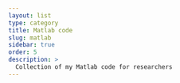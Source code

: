 ```yaml
---
layout: list
type: category
title: Matlab code
slug: matlab
sidebar: true
order: 5
description: >
  Collection of my Matlab code for researchers
---
```


